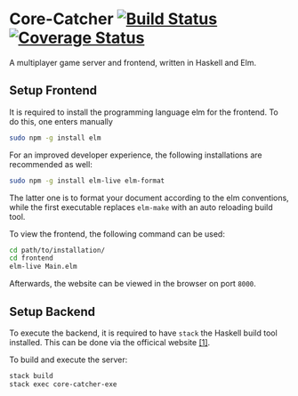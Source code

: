 # Core-Catcher [![Build Status](https://travis-ci.org/Haskell-Praxis/core-catcher.svg?branch=protocol)](https://travis-ci.org/Haskell-Praxis/core-catcher) [![Coverage Status](https://coveralls.io/repos/github/Haskell-Praxis/core-catcher/badge.svg?branch=protocol)](https://coveralls.io/github/Haskell-Praxis/core-catcher?branch=protocol)

A multiplayer game server and frontend, written in Haskell and Elm.


## Setup Frontend

It is required to install the programming language elm for the frontend.
To do this, one enters manually 

```bash
sudo npm -g install elm
```

For an improved developer experience, the following installations are recommended as well:

```bash
sudo npm -g install elm-live elm-format
```

The latter one is to format your document according to the elm conventions, while the first executable replaces `elm-make` with an auto reloading build tool. 

To view the frontend, the following command can be used:

```bash
cd path/to/installation/
cd frontend
elm-live Main.elm
```

Afterwards, the website can be viewed in the browser on port `8000`.

## Setup Backend

To execute the backend, it is required to have `stack` the Haskell build tool installed. This can be done via the officical website [[1]](https://docs.haskellstack.org/en/stable/README/).

To build and execute the server:

```bash
stack build 
stack exec core-catcher-exe
```
